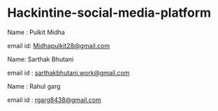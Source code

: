 # Hackintine-social-media-platform

Name : Pulkit Midha 

email id: Midhapulkit28@gmail.com

Name: Sarthak Bhutani

email id : sarthakbhutani.work@gmail.com

Name : Rahul garg

email id : rgarg8438@gmail.com
